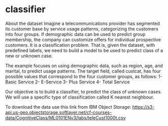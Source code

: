 # classifier
About the dataset
Imagine a telecommunications provider has segmented its customer base by service usage patterns, categorizing 
the customers into four groups. If demographic data can be used to predict group membership, the company can customize 
offers for individual prospective customers. It is a classification problem. That is, given the dataset, with predefined 
labels, we need to build a model to be used to predict class of a new or unknown case.

The example focuses on using demographic data, such as region, age, and marital, to predict usage patterns.
The target field, called custcat, has four possible values that correspond to the four customer groups, as 
follows: 1- Basic Service 2- E-Service 3- Plus Service 4- Total Service

Our objective is to build a classifier, to predict the class of unknown cases. We will use a specific type of classification 
called K nearest neighbour.

To download the data use this link from IBM Object Storage: https://s3-api.us-geo.objectstorage.softlayer.net/cf-courses-data/CognitiveClass/ML0101ENv3/labs/teleCust1000t.csv
